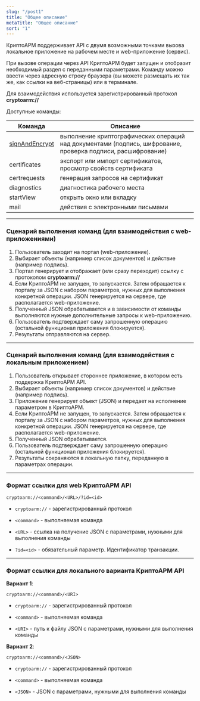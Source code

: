 ```yaml
---
slug: "/post1"
title: "Общее описание"
metaTitle: "Общее описание"
sort: "1"
---
```



КриптоАРМ поддерживает API с двумя возможными точками вызова локальное приложение на рабочем месте и web-приложение (сервис). 

При вызове операции через API КриптоАРМ будет запущен и отобразит необходимый раздел с переданными параметрами. Команду можно ввести через адресную строку браузера (вы можете размещать их так же, как ссылки на веб-страницы) или в терминале. 

Для взаимодействия используется зарегистрированный протокол **cryptoarm://**

Доступные команды:

| Команда | Описание |
| --- | --- |
| [signAndEncrypt](./002-signAndEncrypt/01-signAndEncrypt-command-description.md) | выполнение криптографических операций над документами (подпись, шифрование, проверка подписи, расшифрование) |
| certificates |  экспорт или импорт сертификатов, просмотр свойств сертификата |
| certrequests | генерация запросов на сертификат |
| diagnostics | диагностика рабочего места |
| startView | открыть окно или вкладку |
| mail | действия с электронными письмами |

---
### Cценарий выполнения команд (для взаимодействия с web-приложениями)
1. Пользователь заходит на портал (web-приложение).
2. Выбирает объекты (например список документов) и действие (например подпись).
3. Портал генерирует и отображает (или сразу переходит) ссылку с протоколом **cryptoarm://**
4. Если КриптоАРМ не запущен, то запускается. Затем обращается к порталу за JSON с набором параметров, нужных для выполнения конкретной операции. JSON генерируется на сервере, где располагается web-приложение.
5. Полученный JSON обрабатывается и в зависимости от команды выполняются нужные дополнительные запросы к web-приложению.
6. Пользователь подтверждает саму запрошенную операцию (остальной функционал приложения блокируется).
7. Результаты отправляются на сервер.

---
### Cценарий выполнения команд (для взаимодействия с локальным приложением)
1. Пользователь открывает стороннее приложение, в котором есть поддержка КриптоАРМ API.
2. Выбирает объекты (например список документов) и действие (например подпись).
3. Приложение генерирует объект (JSON) и передает на исполнение параметром в КриптоАРМ.
4. Если КриптоАРМ не запущен, то запускается. Затем обращается к порталу за JSON с набором параметров, нужных для выполнения конкретной операции. JSON генерируется на сервере, где располагается web-приложение.
5. Полученный JSON обрабатывается.
6. Пользователь подтверждает саму запрошенную операцию (остальной функционал приложения блокируется).
7. Результаты сохраняются в локальную папку, переданную в параметрах операции.

---
### Формат ссылки для web КриптоАРМ API

```
cryptoarm://<command>/<URL>/?id=<id>
```

- `cryptoarm://` - зарегистрированный протокол

- `<command>` - выполняемая команда

- `<URL>` - ссылка на получение JSON с параметрами, нужными для выполнения команды

- `?id=<id>` - обязательный параметр. Идентификатор транзакции.

---
### Формат ссылки для локального варианта КриптоАРМ API

**Вариант 1**:

```
cryptoarm://<command>/<URI>
```

- `cryptoarm://` - зарегистрированный протокол

- `<command>` - выполняемая команда

- `<URI>` - путь к файлу JSON с параметрами, нужными для выполнения команды

**Вариант 2**:

```
cryptoarm://<command>/<JSON>
```

- `cryptoarm://` - зарегистрированный протокол

- `<command>` - выполняемая команда

- `<JSON>` - JSON с параметрами, нужными для выполнения команды